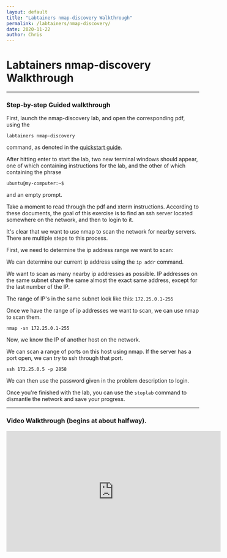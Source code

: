 ```yaml
---
layout: default
title: "Labtainers nmap-discovery Walkthrough"
permalink: /labtainers/nmap-discovery/
date: 2020-11-22
author: Chris
---
```


# Labtainers nmap-discovery Walkthrough

---

### Step-by-step Guided walkthrough

First, launch the nmap-discovery lab, and open the corresponding pdf, using the

```
labtainers nmap-discovery
```

command, as denoted in the [quickstart guide](https://uconn-ctng.github.io/UConn-x-National-Guard-Documentation/labtainers/quickstart/).

After hitting enter to start the lab, two new terminal windows should appear, one of which containing instructions for the lab, and the other of which containing the phrase

```
ubuntu@my-computer:~$
```

and an empty prompt.

Take a moment to read through the pdf and xterm instructions.
According to these documents, the goal of this exercise is to find an ssh server located somewhere on the network, and then to login to it.

It's clear that we want to use nmap to scan the network for nearby servers.
There are multiple steps to this process.

First, we need to determine the ip address range we want to scan:

We can determine our current ip address using the `ip addr` command.


We want to scan as many nearby ip addresses as possible. IP addresses on the same subnet share the same almost the exact same address, except for the last number of the IP.

The range of IP's in the same subnet look like this: `172.25.0.1-255`

Once we have the range of ip addresses we want to scan, we can use nmap to scan them.

```
nmap -sn 172.25.0.1-255
```
Now, we know the IP of another host on the network.

We can scan a range of ports on this host using nmap.
If the server has a port open, we can try to ssh through that port.

```
ssh 172.25.0.5 -p 2858
```

We can then use the password given in the problem description to login.

Once you're finished with the lab, you can use the `stoplab` command to dismantle the network and save your progress.

---

### Video Walkthrough (begins at about halfway).

<iframe width="560" height="315" src="https://www.youtube.com/embed/qP2htZD7gao" frameborder="0" allow="accelerometer; autoplay; clipboard-write; encrypted-media; gyroscope; picture-in-picture" allowfullscreen></iframe>

